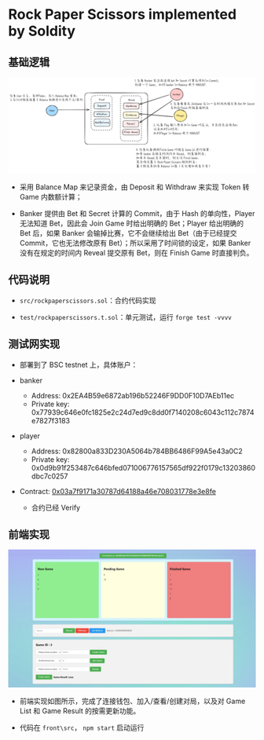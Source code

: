 # Rock Paper Scissors implemented by Soldity

## 基础逻辑

![alt text](img/设计逻辑.png)

- 采用 Balance Map 来记录资金，由 Deposit 和 Withdraw 来实现 Token 转 Game 内数额计算；

- Banker 提供由 Bet 和 Secret 计算的 Commit，由于 Hash 的单向性，Player 无法知道 Bet，因此会 Join Game 时给出明确的 Bet；Player 给出明确的 Bet 后，如果 Banker 会输掉比赛，它不会继续给出 Bet（由于已经提交 Commit，它也无法修改原有 Bet）；所以采用了时间锁的设定，如果 Banker 没有在规定的时间内 Reveal 提交原有 Bet，则在 Finish Game 时直接判负。

## 代码说明

- `src/rockpaperscissors.sol`：合约代码实现

- `test/rockpaperscissors.t.sol`：单元测试，运行 `forge test -vvvv`

## 测试网实现

- 部署到了 BSC testnet 上，具体账户：

- banker
  - Address:     0x2EA4B59e6872ab196b52246F9DD0F10D7AEb11ec
  - Private key: 0x77939c646e0fc1825e2c24d7ed9c8dd0f7140208c6043c112c7874e7827f3183

- player
  - Address:     0x82800a833D230A5064b784BB6486F99A5e43a0C2
  - Private key: 0x0d9b91f253487c646bfed071006776157565df922f0179c13203860dbc7c0257

- Contract: [0x03a7f9171a30787d64188a46e708031778e3e8fe](https://testnet.bscscan.com/address/0x03a7f9171a30787d64188a46e708031778e3e8fe)
  - 合约已经 Verify

## 前端实现

![alt text](img/front.jpeg)

- 前端实现如图所示，完成了连接钱包、加入/查看/创建对局，以及对 Game List 和 Game Result 的按需更新功能。

- 代码在 `front\src`， `npm start` 启动运行
